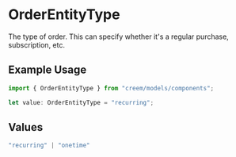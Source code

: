# OrderEntityType

The type of order. This can specify whether it's a regular purchase, subscription, etc.

## Example Usage

```typescript
import { OrderEntityType } from "creem/models/components";

let value: OrderEntityType = "recurring";
```

## Values

```typescript
"recurring" | "onetime"
```